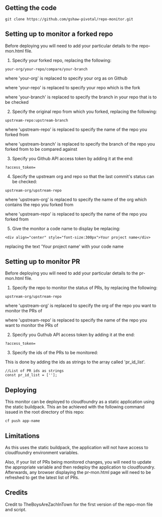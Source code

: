 ## Getting the code

`git clone https://github.com/gshaw-pivotal/repo-monitor.git`

## Setting up to monitor a forked repo

Before deploying you will need to add your particular details to the repo-mon.html file.

1. Specify your forked repo, replacing the following:

`your-org/your-repo/compare/your-branch`

where 'your-org' is replaced to specify your org as on Github

where 'your-repo' is replaced to specify your repo which is the fork

where 'your-branch' is replaced to specify the branch in your repo that is to be checked

2. Specify the original repo from which you forked, replacing the following:

`upstream-repo:upstream-branch`

where 'upstream-repo' is replaced to specify the name of the repo you forked from

where 'upstream-branch' is replaced to specify the branch of the repo you forked from to be compared against

3. Specify you Github API access token by adding it at the end:

`?access_token=`

4. Specify the upstream org and repo so that the last commit's status can be checked:

`upstream-org/upstream-repo`

where 'upstream-org' is replaced to specify the name of the org which contains the repo you forked from

where 'upstream-repo' is replaced to specify the name of the repo you forked from

5. Give the monitor a code name to display be replacing:

`<div align="center" style="font-size:300px">Your project name</div>`

replacing the text 'Your project name' with your code name

## Setting up to monitor PR

Before deploying you will need to add your particular details to the pr-mon.html file.

1. Specify the repo to monitor the status of PRs, by replacing the following:

`upstream-org/upstream-repo`

where 'upstream-org' is replaced to specify the org of the repo you want to monitor the PRs of

where 'upstream-repo' is replaced to specify the name of the repo you want to monitor the PRs of

2. Specify you Guthub API access token by adding it at the end:

`?access_token=`

3. Specify the ids of the PRs to be monitored:

This is done by adding the ids as strings to the array called 'pr_id_list'.

```
//List of PR ids as strings
const pr_id_list = [''];
```

## Deploying

This monitor can be deployed to cloudfoundry as a static application using the static buildpack. This an be achieved with the following command issued in the root directory of this repo:

`cf push app-name`

## Limitations

As this uses the static buildpack, the application will not have access to cloudfoundry environment variables.

Also, if your list of PRs being monitored changes, you will need to update the appropriate variable and then redeploy the application to cloudfoundry. Afterwards, any browser displaying the pr-mon.html page will need to be refreshed to get the latest list of PRs.

## Credits

Credit to TheBoysAreZachInTown for the first version of the repo-mon file and script.
